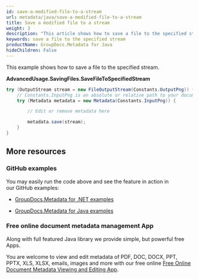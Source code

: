 ```yaml
---
id: save-a-modified-file-to-a-stream
url: metadata/java/save-a-modified-file-to-a-stream
title: Save a modified file to a stream
weight: 3
description: "This article shows how to save a file to the specified stream in Java"
keywords: save a file to the specified stream
productName: GroupDocs.Metadata for Java
hideChildren: False
---
```

This example shows how to save a file to the specified stream.

**AdvancedUsage.SavingFiles.SaveFileToSpecifiedStream**

```csharp
try (OutputStream stream = new FileOutputStream(Constants.OutputPng)) {
	// Constants.InputPng is an absolute or relative path to your document. Ex: @"C:\Docs\test.png"
	try (Metadata metadata = new Metadata(Constants.InputPng)) {

		// Edit or remove metadata here

		metadata.save(stream);
	}
}
```

## More resources

### GitHub examples

You may easily run the code above and see the feature in action in our GitHub examples:

*   [GroupDocs.Metadata for .NET examples](https://github.com/groupdocs-metadata/GroupDocs.Metadata-for-.NET)
    
*   [GroupDocs.Metadata for Java examples](https://github.com/groupdocs-metadata/GroupDocs.Metadata-for-Java)
    

### Free online document metadata management App

Along with full featured Java library we provide simple, but powerful free Apps.

You are welcome to view and edit metadata of PDF, DOC, DOCX, PPT, PPTX, XLS, XLSX, emails, images and more with our free online [Free Online Document Metadata Viewing and Editing App](https://products.groupdocs.app/metadata).
